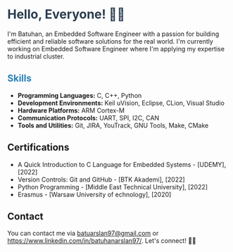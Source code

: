 

# <span style="color: #2C3E50;">Hello, Everyone! 👋🏽</span>
I'm Batuhan, an Embedded Software Engineer with a passion for building efficient and reliable software solutions for the real world. I'm currently working on Embedded Software Engineer where I'm applying my expertise to industrial cluster.

## <span style="color: #2980B9;">Skills</span>
- **Programming Languages:** C, C++, Python
- **Development Environments:** Keil uVision, Eclipse, CLion, Visual Studio
- **Hardware Platforms:** ARM Cortex-M
- **Communication Protocols:** UART, SPI, I2C, CAN
- **Tools and Utilities:** Git, JIRA, YouTrack, GNU Tools, Make, CMake


## Certifications
- A Quick Introduction to C Language for Embedded Systems - [UDEMY], [2022]
- Version Controls: Git and GitHub - [BTK Akademi], [2022]
- Python Programming - [Middle East Technical University], [2022]
- Erasmus - [Warsaw University of echnology], [2020]
## Contact
You can contact me via batuarslan97@gmail.com or https://www.linkedin.com/in/batuhanarslan97/. Let's connect! 👍🏽

